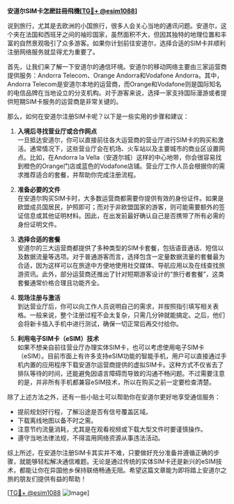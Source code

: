 **安道尔SIM卡怎麽註冊飛機[[TG💪+ @esim1088](https://t.me/s/esim1088)]**

说到旅行，尤其是去欧洲的小国旅行，很多人会关心当地的通讯问题。安道尔，这个夹在法国和西班牙之间的袖珍国家，虽然面积不大，但因其独特的地理位置和丰富的自然景观吸引了众多游客。如果你计划前往安道尔，选择合适的SIM卡并顺利注册网络服务就显得尤为重要了。

首先，让我们来了解一下安道尔的通信环境。安道尔的移动网络主要由三家运营商提供服务：Andorra Telecom、Orange Andorra和Vodafone Andorra。其中，Andorra Telecom是安道尔本地的运营商，而Orange和Vodafone则是国际知名的电信品牌在当地设立的分支机构。对于游客来说，选择一家支持国际漫游或者提供短期SIM卡服务的运营商是非常关键的。

那么，如何在安道尔注册SIM卡呢？以下是一些实用的步骤和建议：

1. **入境后寻找营业厅或合作网点**  
   一旦抵达安道尔，你可以直接前往各大运营商的营业厅进行SIM卡的购买和激活。通常情况下，这些营业厅会在机场、火车站以及主要城市的商业区设置网点。比如，在Andorra la Vella（安道尔城）这样的中心地带，你会很容易找到橙色的Orange门店或蓝色的Vodafone店铺。营业厅工作人员会根据你的需求推荐适合的套餐，并帮助你完成注册流程。

2. **准备必要的文件**  
   在安道尔购买SIM卡时，大多数运营商都需要你提供有效的身份证件。如果是欧盟成员国居民，护照即可；而对于非欧盟国家的游客，则可能需要额外的签证信息或其他证明材料。因此，在出发前最好确认自己是否携带了所有必需的身份证明文件。

3. **选择合适的套餐**  
   安道尔的三大运营商都提供了多种类型的SIM卡套餐，包括语音通话、短信以及数据流量等选项。对于普通游客而言，选择包含一定量数据流量的套餐最为合适，因为这样可以在旅途中方便地使用社交媒体、导航应用以及在线查找旅游资讯。此外，部分运营商还推出了针对短期游客设计的“旅行者套餐”，这类套餐通常价格合理且功能齐全。

4. **现场注册与激活**  
   到达营业厅后，你可以向工作人员说明自己的需求，并按照指引填写相关表格。一般来说，整个注册过程不会太复杂，只需几分钟就能搞定。之后，他们会将新卡插入手机中进行测试，确保一切正常后再交付给你。

5. **利用电子SIM卡（eSIM）技术**  
   如果不想亲自前往营业厅办理实体SIM卡，也可以考虑使用电子SIM卡（eSIM）。目前市面上有许多支持eSIM功能的智能手机，用户可以直接通过手机内置的应用程序下载安道尔运营商提供的虚拟SIM卡。这种方式不仅省去了排队等待的时间，还能避免因语言障碍而导致的沟通不畅问题。不过需要注意的是，并非所有手机都兼容eSIM技术，所以在购买之前一定要检查清楚。

除了上述方法之外，还有一些小贴士可以帮助你在安道尔更好地享受通信服务：

- 提前规划好行程，了解沿途是否有信号覆盖区域。
- 下载离线地图以备不时之需。
- 注意节约流量消耗，尤其是在观看视频或下载大型文件时要谨慎操作。
- 遵守当地法律法规，不得滥用网络资源从事违法活动。

综上所述，在安道尔注册SIM卡其实并不难，只要做好充分准备并遵循正确的步骤，就能够轻松解决通信难题。无论是通过传统的实体SIM卡还是新兴的eSIM技术，都能让你在异国他乡保持联络畅通无阻。希望这篇文章能为即将踏上安道尔之旅的朋友们提供有益的帮助！

[[TG💪+ @esim1088](https://t.me/s/esim1088) ![Image](https://i.postimg.cc/4NQfJmqS/Snipaste-2025-05-13-00-14-12.png)]